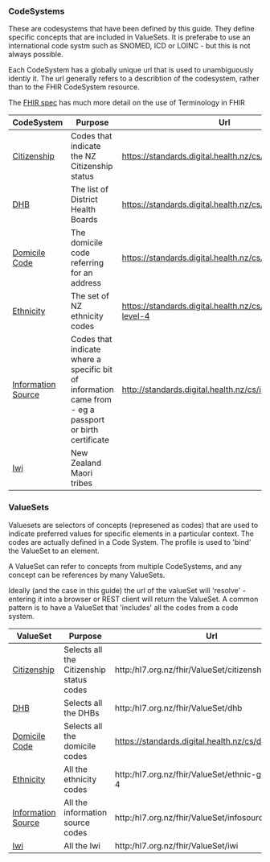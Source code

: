 <!-- terminologySAVE.md {% comment %}
*****************************************************************************************
*                            WARNING: DO NOT EDIT THIS FILE                             *
*                                                                                       *
* This file is generated by SUSHI. Any edits you make to this file will be overwritten. *
*                                                                                       *
* To change the contents of this file, edit the original source file at:                *
* ig-data/input/pagecontent/terminologySAVE.md                                          *
*****************************************************************************************
{% endcomment %} -->
### CodeSystems

These are codesystems that have been defined by this guide. They define specific concepts that are included in ValueSets. It is preferabe to use an international code systm such as SNOMED, ICD or LOINC - but this is not always possible.

Each CodeSystem has a globally unique url that is used to unambiguously identiy it. The url generally refers to a describtion of the codesystem, rather than to the FHIR CodeSystem resource.

The [FHIR spec](http://hl7.org/fhir/terminology-module.html) has much more detail on the use of Terminology in FHIR

| CodeSystem | Purpose | Url |
| --- | --- | --- |
| [Citizenship](CodeSystem-citizenshipStatus.html) | Codes that indicate the NZ Citizenship status | https://standards.digital.health.nz/cs/citizenshipstatus |
| [DHB](CodeSystem-dhb.html) | The list of District Health Boards | https://standards.digital.health.nz/cs/dhb-code |
| [Domicile Code](CodeSystem-domicileCode.html) | The domicile code referring for an address | https://standards.digital.health.nz/cs/domicileCode |
| [Ethnicity](CodeSystem-ethnicityL4.html) | The set of NZ ethnicity codes | https://standards.digital.health.nz/cs/ethnic-group-level-4 |
| [Information Source](CodeSystem-infosource.html) | Codes that indicate where a specific bit of information came from - eg a passport or birth certificate  | http://standards.digital.health.nz/cs/infosource |
| [Iwi](CodeSystem-Iwi.html) | New Zealand Maori tribes |  |


### ValueSets

Valuesets are selectors of concepts (represened as codes) that are used to indicate preferred values for specific elements in a particular context. The codes are actually defined in a Code System. The profile is used to 'bind' the ValueSet to an element.

A ValueSet can refer to concepts from multiple CodeSystems, and any concept can be references by many ValueSets. 

Ideally (and the case in this guide) the url of the valueSet will 'resolve' - entering it into a browser or REST client will return the ValueSet. 
A common pattern is to have a ValueSet that 'includes' all the codes from a code system.

| ValueSet | Purpose | Url |
| --- | --- | --- |
| [Citizenship](ValueSet-citizenshipStatus.html) | Selects all the Citizenship status codes| http:/hl7.org.nz/fhir/ValueSet/citizenshipstatus |
| [DHB](ValueSet-dhb.html) | Selects all the DHBs | http:/hl7.org.nz/fhir/ValueSet/dhb |
| [Domicile Code](ValueSet-domicileCode.html) | Selects all the domicile codes | https://standards.digital.health.nz/cs/domicileCode |
| [Ethnicity](ValueSet-ethnicity.html) | All the ethnicity codes | http:/hl7.org.nz/fhir/ValueSet/ethnic-group-level-4 |
| [Information Source](ValueSet-infosource.html) | All the information source codes  | http:/hl7.org.nz/fhir/ValueSet/infosource |
| [Iwi](ValueSet-Iwi.html) | All the Iwi | http:/hl7.org.nz/fhir/ValueSet/iwi  |
